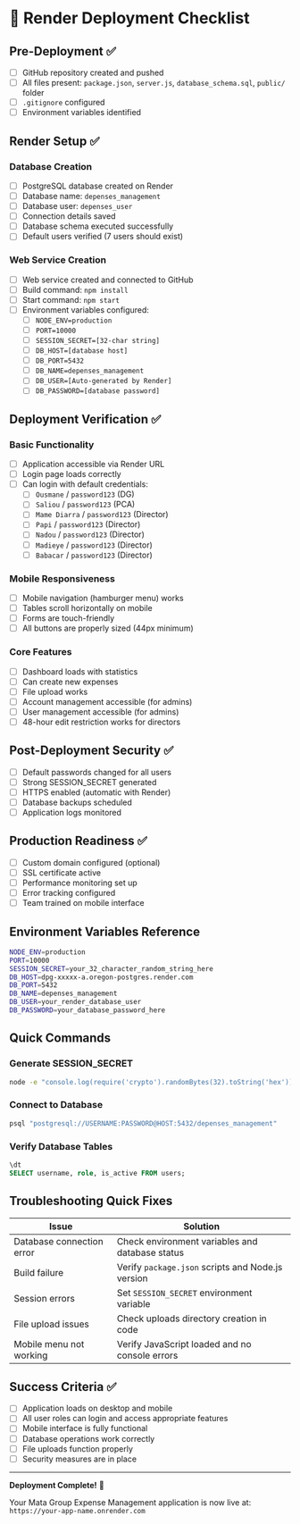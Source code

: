 # 🚀 Render Deployment Checklist

## Pre-Deployment ✅

- [ ] GitHub repository created and pushed
- [ ] All files present: `package.json`, `server.js`, `database_schema.sql`, `public/` folder
- [ ] `.gitignore` configured
- [ ] Environment variables identified

## Render Setup ✅

### Database Creation
- [ ] PostgreSQL database created on Render
- [ ] Database name: `depenses_management`
- [ ] Database user: `depenses_user`
- [ ] Connection details saved
- [ ] Database schema executed successfully
- [ ] Default users verified (7 users should exist)

### Web Service Creation
- [ ] Web service created and connected to GitHub
- [ ] Build command: `npm install`
- [ ] Start command: `npm start`
- [ ] Environment variables configured:
  - [ ] `NODE_ENV=production`
  - [ ] `PORT=10000`
  - [ ] `SESSION_SECRET=[32-char string]`
  - [ ] `DB_HOST=[database host]`
  - [ ] `DB_PORT=5432`
  - [ ] `DB_NAME=depenses_management`
  - [ ] `DB_USER=[Auto-generated by Render]`
  - [ ] `DB_PASSWORD=[database password]`

## Deployment Verification ✅

### Basic Functionality
- [ ] Application accessible via Render URL
- [ ] Login page loads correctly
- [ ] Can login with default credentials:
  - [ ] `Ousmane` / `password123` (DG)
  - [ ] `Saliou` / `password123` (PCA)
  - [ ] `Mame Diarra` / `password123` (Director)
  - [ ] `Papi` / `password123` (Director)
  - [ ] `Nadou` / `password123` (Director)
  - [ ] `Madieye` / `password123` (Director)
  - [ ] `Babacar` / `password123` (Director)

### Mobile Responsiveness
- [ ] Mobile navigation (hamburger menu) works
- [ ] Tables scroll horizontally on mobile
- [ ] Forms are touch-friendly
- [ ] All buttons are properly sized (44px minimum)

### Core Features
- [ ] Dashboard loads with statistics
- [ ] Can create new expenses
- [ ] File upload works
- [ ] Account management accessible (for admins)
- [ ] User management accessible (for admins)
- [ ] 48-hour edit restriction works for directors

## Post-Deployment Security ✅

- [ ] Default passwords changed for all users
- [ ] Strong SESSION_SECRET generated
- [ ] HTTPS enabled (automatic with Render)
- [ ] Database backups scheduled
- [ ] Application logs monitored

## Production Readiness ✅

- [ ] Custom domain configured (optional)
- [ ] SSL certificate active
- [ ] Performance monitoring set up
- [ ] Error tracking configured
- [ ] Team trained on mobile interface

## Environment Variables Reference

```bash
NODE_ENV=production
PORT=10000
SESSION_SECRET=your_32_character_random_string_here
DB_HOST=dpg-xxxxx-a.oregon-postgres.render.com
DB_PORT=5432
DB_NAME=depenses_management
DB_USER=your_render_database_user
DB_PASSWORD=your_database_password_here
```

## Quick Commands

### Generate SESSION_SECRET
```bash
node -e "console.log(require('crypto').randomBytes(32).toString('hex'))"
```

### Connect to Database
```bash
psql "postgresql://USERNAME:PASSWORD@HOST:5432/depenses_management"
```

### Verify Database Tables
```sql
\dt
SELECT username, role, is_active FROM users;
```

## Troubleshooting Quick Fixes

| Issue | Solution |
|-------|----------|
| Database connection error | Check environment variables and database status |
| Build failure | Verify `package.json` scripts and Node.js version |
| Session errors | Set `SESSION_SECRET` environment variable |
| File upload issues | Check uploads directory creation in code |
| Mobile menu not working | Verify JavaScript loaded and no console errors |

## Success Criteria ✅

- [ ] Application loads on desktop and mobile
- [ ] All user roles can login and access appropriate features
- [ ] Mobile interface is fully functional
- [ ] Database operations work correctly
- [ ] File uploads function properly
- [ ] Security measures are in place

---

**Deployment Complete!** 🎉

Your Mata Group Expense Management application is now live at:
`https://your-app-name.onrender.com` 